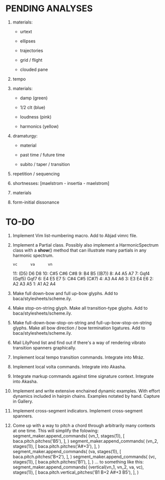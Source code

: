 PENDING ANALYSES
================

1.  materials:

    * urtext

    * ellipses

    * trajectories

    * grid / flight

    * clouded pane

2.  tempo

3.  materials:

    *   damp (green)

    *   1/2 clt (blue)

    *   loudness (pink)

    *   harmonics (yellow)

4.  dramaturgy:

    *   material

    *   past time / future time

    *   subito / taper / transition

5.  repetition / sequencing

6.  shortnesses: [maelstrom - insertia - maelstrom]

7.  materials

8.  form-initial dissonance

TO-DO
=====

1.  Implement Vim list-numbering macro.
    Add to Abjad vimrc file.

2.  Implement a Partial class. Possibly also implement a HarmonicSpectrum class
    with a __show__() method that can illustrate many partials in any harmonic
    spectrum.

        vc      va      vn
        
    11: (D5)    D6      D8
    10: C#5     C#6     C#8
    9:  B4      B5      ((B7))
    8:  A4      A5      A7
    7:  Gqf4    (Gqf5)  Gqf7
    6:  E4      E5      E7
    5:  C#4     C#5     (C#7)
    4:  A3      A4      A6
    3:  E3      E4      E6
    2:  A2      A3      A5
    1:  A1      A2      A4

3.  Make full down-bow and full up-bow glyphs.
    Add to baca/stylesheets/scheme.ily.

4.  Make stop-on-string glyph.
    Make all transition-type glyphs.
    Add to baca/stylesheets/scheme.ily.

5.  Make full-down-bow-stop-on-string and full-up-bow-stop-on-string glyphs.
    Make all bow direction / bow termination ligatures.
    Add to baca/stylesheets/scheme.ily.

6.  Mail LilyPond list and find out if there's a way of rendering vibrato
    transition spanners graphically.

7.  Implement local tempo transition commands.
    Integrate into Mráz.

8.  Implement local volta commands.
    Integrate into Akasha.

9.  Integrate markup commands against time signature context.
    Integrate into Akasha.

10. Implement and write extensive enchained dynamic examples.
    With effort dynamics included in hairpin chains.
    Examples notated by hand.
    Capture in Gallery.

11. Implement cross-segment indicators.
    Implement cross-segment spanners.

12. Come up with a way to pitch a chord through arbitrarily many contexts
    at one time. This will simplify the folowing:
        segment_maker.append_commands(
            (vn_1, stages(1)),
            [
                baca.pitch.pitches('B5'),
                ],
            )
        segment_maker.append_commands(
            (vn_2, stages(1)),
            [
                baca.pitch.pitches('A#+3'),
                ],
            )
        segment_maker.append_commands(
            (va, stages(1)),
            [
                baca.pitch.pitches('B+2'),
                ],
            )
        segment_maker.append_commands(
            (vc, stages(1)),
            [
                baca.pitch.pitches('B1'),
                ],
            )
    ... to something like this:
        segment_maker.append_commands(
            (vertical(vn_1, vn_2, va, vc), stages(1)),
            [
                baca.pitch.vertical_pitches('B1 B+2 A#+3 B5'),
                ],
            )
